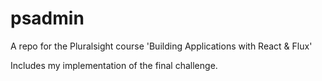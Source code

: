 # psadmin

A repo for the Pluralsight course 'Building Applications with React & Flux'

Includes my implementation of the final challenge.
